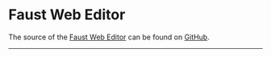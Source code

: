 # Faust Web Editor

The source of the [Faust Web Editor](../tools/editor) can be found on 
[GitHub](https://github.com/grame-cncm/fausteditorweb).

---
